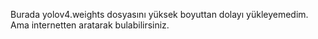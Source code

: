 Burada yolov4.weights dosyasını yüksek boyuttan dolayı yükleyemedim. Ama internetten aratarak bulabilirsiniz.
